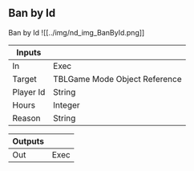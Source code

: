 ## Ban by Id
Ban by Id
![[../img/nd_img_BanById.png]]

|Inputs||
|--|--|
| In | Exec |
| Target | TBLGame Mode Object Reference |
| Player Id | String |
| Hours | Integer |
| Reason | String |

|Outputs||
|--|--|
| Out | Exec |
